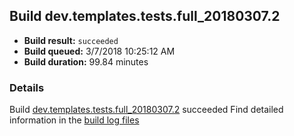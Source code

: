 ## Build dev.templates.tests.full_20180307.2
- **Build result:** `succeeded`
- **Build queued:** 3/7/2018 10:25:12 AM
- **Build duration:** 99.84 minutes
### Details
Build [dev.templates.tests.full_20180307.2](https://winappstudio.visualstudio.com/web/build.aspx?pcguid=a4ef43be-68ce-4195-a619-079b4d9834c2&builduri=vstfs%3a%2f%2f%2fBuild%2fBuild%2f25212) succeeded
Find detailed information in the [build log files](https://uwpctdiags.blob.core.windows.net/buildlogs/dev.templates.tests.full_20180307.2_logs.zip)
